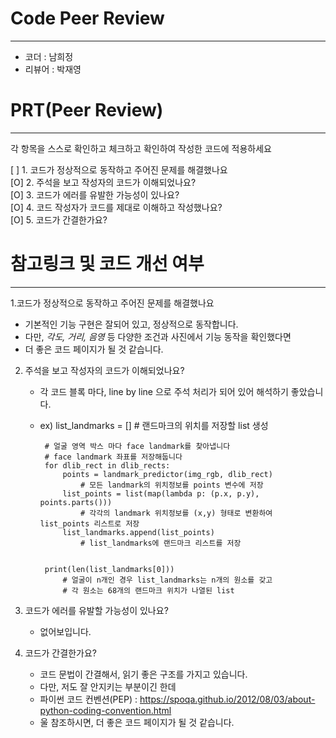
# Code Peer Review 
--------
- 코더 : 남희정
- 리뷰어 : 박재영
# PRT(Peer Review)
--------
각 항목을 스스로 확인하고 체크하고 확인하여 작성한 코드에 적용하세요  

[ ] 1. 코드가 정상적으로 동작하고 주어진 문제를 해결했나요  
[O] 2. 주석을 보고 작성자의 코드가 이해되었나요?  
[O] 3. 코드가 에러를 유발한 가능성이 있나요?  
[O] 4. 코드 작성자가 코드를 제대로 이해하고 작성했나요?  
[O] 5. 코드가 간결한가요?  

# 참고링크 및 코드 개선 여부 
----------
1.코드가 정상적으로 동작하고 주어진 문제를 해결했나요  
  - 기본적인 기능 구현은 잘되어 있고, 정상적으로 동작합니다.
  - 다만, *각도, 거리, 음영* 등 다양한 조건과 사진에서 기능 동작을 확인했다면 
  - 더 좋은 코드 페이지가 될 것 같습니다. 
2. 주석을 보고 작성자의 코드가 이해되었나요? 
   - 각 코드 블록 마다, line by line 으로 주석 처리가 되어 있어 해석하기 좋았습니다.
   - ex)
          list_landmarks = []
          # 랜드마크의 위치를 저장할 list 생성    

          # 얼굴 영역 박스 마다 face landmark를 찾아냅니다
          # face landmark 좌표를 저장해둡니다
          for dlib_rect in dlib_rects:
              points = landmark_predictor(img_rgb, dlib_rect)
                  # 모든 landmark의 위치정보를 points 변수에 저장
              list_points = list(map(lambda p: (p.x, p.y), points.parts()))
                  # 각각의 landmark 위치정보를 (x,y) 형태로 변환하여 list_points 리스트로 저장
              list_landmarks.append(list_points)
                  # list_landmarks에 랜드마크 리스트를 저장


          print(len(list_landmarks[0]))
              # 얼굴이 n개인 경우 list_landmarks는 n개의 원소를 갖고
              # 각 원소는 68개의 랜드마크 위치가 나열된 list 

3. 코드가 에러를 유발할 가능성이 있나요?
    - 없어보입니다.  
    
4. 코드가 간결한가요?
    - 코드 문법이 간결해서, 읽기 좋은 구조를 가지고 있습니다.
    - 다만, 저도 잘 안지키는 부분이긴 한데
    - 파이썬 코드 컨벤션(PEP) :  https://spoqa.github.io/2012/08/03/about-python-coding-convention.html
    - 울 참조하시면, 더 좋은 코드 페이지가 될 것 같습니다.

